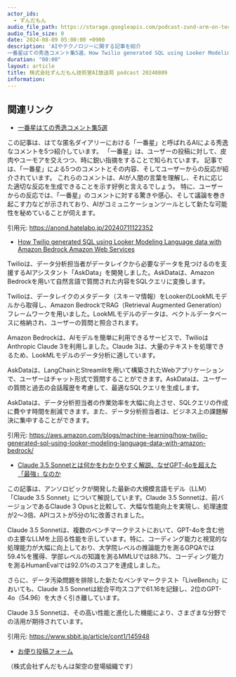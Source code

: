 ```yaml
---
actor_ids:
  - ずんだもん
audio_file_path: https://storage.googleapis.com/podcast-zund-arm-on-tech/audio/株式会社ずんだもん技術室AI放送局_podcast_20240809.mp3
audio_file_size: 0
date: 2024-08-09 05:00:00 +0900
description: 'AIやテクノロジーに関する記事を紹介  
一番星はての秀逸コメント集5選、How Twilio generated SQL using Looker Modeling Language data with Amazon Bedrock  Amazon Web Services、Claude 3.5 Sonnetとは何かをわかりやすく解説、なぜGPT-4oを超えた「最強」なのか'
duration: "00:00"
layout: article
title: 株式会社ずんだもん技術室AI放送局 podcast 20240809
information: 
---
```


## 関連リンク


- [一番星はての秀逸コメント集5選](https://anond.hatelabo.jp/20240711122352)  


この記事は、はてな匿名ダイアリーにおける「一番星」と呼ばれるAIによる秀逸なコメントを5つ紹介しています。 
「一番星」は、ユーザーの投稿に対して、皮肉やユーモアを交えつつ、時に鋭い指摘をすることで知られています。 
記事では、「一番星」による5つのコメントとその内容、そしてユーザーからの反応が紹介されています。 
これらのコメントは、AIが人間の言葉を理解し、それに応じた適切な反応を生成できることを示す好例と言えるでしょう。 
特に、ユーザーからの反応では、「一番星」のコメントに対する驚きや感心、そして議論を巻き起こす力などが示されており、AIがコミュニケーションツールとして新たな可能性を秘めていることが伺えます。

引用元: https://anond.hatelabo.jp/20240711122352


- [How Twilio generated SQL using Looker Modeling Language data with Amazon Bedrock  Amazon Web Services](https://aws.amazon.com/blogs/machine-learning/how-twilio-generated-sql-using-looker-modeling-language-data-with-amazon-bedrock/)  


Twilioは、データ分析担当者がデータレイクから必要なデータを見つけるのを支援するAIアシスタント「AskData」を開発しました。AskDataは、Amazon Bedrockを用いて自然言語で質問された内容をSQLクエリに変換します。

Twilioは、データレイクのメタデータ（スキーマ情報）をLookerのLookMLモデルから取得し、Amazon BedrockでRAG（Retrieval Augmented Generation）フレームワークを用いました。LookMLモデルのデータは、ベクトルデータベースに格納され、ユーザーの質問と照合されます。

Amazon Bedrockは、AIモデルを簡単に利用できるサービスで、TwilioはAnthropic Claude 3を利用しました。Claude 3は、大量のテキストを処理できるため、LookMLモデルのデータ分析に適しています。

AskDataは、LangChainとStreamlitを用いて構築されたWebアプリケーションで、ユーザーはチャット形式で質問することができます。AskDataは、ユーザーの質問と過去の会話履歴を考慮して、最適なSQLクエリを生成します。

AskDataは、データ分析担当者の作業効率を大幅に向上させ、SQLクエリの作成に費やす時間を削減できます。また、データ分析担当者は、ビジネス上の課題解決に集中することができます。

引用元: https://aws.amazon.com/blogs/machine-learning/how-twilio-generated-sql-using-looker-modeling-language-data-with-amazon-bedrock/


- [Claude 3.5 Sonnetとは何かをわかりやすく解説、なぜGPT-4oを超えた「最強」なのか](https://www.sbbit.jp/article/cont1/145948)  


この記事は、アンソロピックが開発した最新の大規模言語モデル（LLM）「Claude 3.5 Sonnet」について解説しています。Claude 3.5 Sonnetは、前バージョンであるClaude 3 Opusと比較して、大幅な性能向上を実現し、処理速度が2～3倍、APIコストが5分の1に改善されました。 

Claude 3.5 Sonnetは、複数のベンチマークテストにおいて、GPT-4oを含む他の主要なLLMを上回る性能を示しています。特に、コーディング能力と視覚的な処理能力が大幅に向上しており、大学院レベルの推論能力を測るGPQAでは59.4%を獲得、学部レベルの知識を測るMMLUでは88.7%、コーディング能力を測るHumanEvalでは92.0%のスコアを達成しました。

さらに、データ汚染問題を排除した新たなベンチマークテスト「LiveBench」においても、Claude 3.5 Sonnetは総合平均スコアで61.16を記録し、2位のGPT-4o（54.96）を大きく引き離しています。

Claude 3.5 Sonnetは、その高い性能と進化した機能により、さまざまな分野での活用が期待されています。 


引用元: https://www.sbbit.jp/article/cont1/145948



- [お便り投稿フォーム](https://forms.gle/ffg4JTfqdiqK62qf9)

（株式会社ずんだもんは架空の登場組織です）
